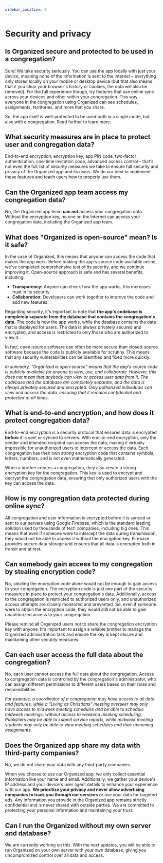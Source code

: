 ```yaml
---
sidebar_position: 2
---
```


# Security and privacy

## Is Organized secure and protected to be used in a congregation?

Sure! We take security seriously. You can use the app locally with just your device, meaning none of the information is sent to the internet – everything only stored locally on your mobile or desktop device (but that also means that if you clear your browser's history or cookies, the data will also be removed). For the full experience though, try features that use online sync across your devices and other within your congregation. This way, everyone in the congregation using Organized can see schedules, assignments, territories, and more that you share. 

So, the app itself is well-protected to be used both in a single mode, but also with a congregation. Read further to learn more.

## What security measures are in place to protect user and congregation data?

End-to-end encryption, encryption key, app PIN code, two-factor authentication, one-time invitation code, advanced access control – that's not even the full list of security measures we take to ensure full security and privacy of the Organized app and its users. We do our best to implement these features and teach users how to properly use them.

## Can the Organized app team access my congregation data?

No, the Organized app team **can not** access your congregation data. Without the encryption key, no one on the Internet can access your congregation data, including the Organized app team.

## What does "Organized is open-source" mean? Is it safe?

In the case of Organized, this means that anyone can access the code that makes the app work. Before making the app's source code available online, we've completed comprehensive test of its security, and we continue improving it. Open-source approach is safe and has several benefits, including:

- **Transparency:** Anyone can check how the app works, this increases trust in its security.
- **Collaboration:** Developers can work together to improve the code and add new features.

Regarding security, it's important to note that **the app's codebase is completely separate from the database that contains the congregation's data**. The code is how the app works, while the database contains the data that is displayed for users. The data is always privately secured and encrypted, and access is restricted to only those who are authorized to view it.

In fact, open-source software can often be more secure than closed-source software because the code is publicly available for scrutiny. This means that any security vulnerabilities can be identified and fixed more quickly.

_In summary, "Organized is open-source" means that the app's source code is publicly available for anyone to view, use, and collaborate. However, this does not mean that anybody can view or access user data from it. The codebase and the database are completely separate, and the data is always privately secured and encrypted. Only authorized individuals can view and access the data, ensuring that it remains confidential and protected at all times._

## What is end-to-end encryption, and how does it protect congregation data?

End-to-end encryption is a security protocol that ensures data is encrypted **before** it is sent or synced to servers. With end-to-end encryption, only the sender and intended recipient can access the data, making it virtually impossible for unauthorized users to intercept or access the data. Each congregation has their own strong encryption code that contains symbols, letters, numbers, and is not even mathematically generated.

When a brother creates a congregation, they also create a strong encryption key for the congregation. This key is used to encrypt and decrypt the congregation data, ensuring that only authorized users with the key can access the data.

## How is my congregation data protected during online sync?

All congregation and user information is encrypted before it is synced or sent to our servers using Google Firebase, which is the standard leading solution used by thousands of tech companies, including big ones. This means that even if someone were to intercept the data during transmission, they would not be able to access it without the encryption key. Firebase provides secure data storage and ensures that all data is encrypted both in transit and at rest.

## Can somebody gain access to my congregation by stealing encryption code?

No, stealing the encryption code alone would not be enough to gain access to your congregation. The encryption code is just one part of the security measures in place to protect your congregation's data. Additionally, access to the congregation is restricted to authorized users only, and unauthorized access attempts are closely monitored and prevented. So, even if someone were to obtain the encryption code, they would still not be able to gain unauthorized access to your congregation.

Please remind all Organized users not to share the congregation encryption key with anyone. It's important to assign a reliable brother to manage the Organized administration task and ensure the key is kept secure and maintaining other security measures.

## Can each user access the full data about the congregation?

No, each user cannot access the full data about the congregation. Access to congregation data is controlled by the congregation's administrator, who can assign different permissions to different users based on their roles and responsibilities. 

_For example, a coordinator of a congregation may have access to all data and features, while a "Living as Christians" meeting overseer may only have access to midweek meeting schedules and be able to schedule midweek meetings, without access to weekend meeting scheduling. Publishers may be able to submit service reports, while midweek meeting students may only be able to view meeting schedules and their upcoming assignments._

## Does the Organized app share my data with third-party companies?

No, we do not share your data with any third-party companies. 

When you choose to use our Organized app, we only collect essential information like your name and email. Additionally, we gather your device's IP address and your device's user agent details to enhance your experience with our app. **We prioritize your privacy and never allow advertising companies to track you through our services** or use your data for targeted ads. Any information you provide in the Organized app remains strictly confidential and is never shared with outside parties. We are committed to protecting your personal information and maintaining your trust.

## Can I run the Organized without my own server and database?

We are currently working on this. With the next updates, you will be able to run Organized on your own server with your own database, giving you uncompromized control over all data and access. 